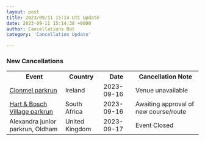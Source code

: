 ```yaml
---
layout: post
title: 2023/09/11 15:14 UTC Update
date: 2023-09-11 15:14:38 +0000
author: Cancellations Bot
category: 'Cancellation Update'

---
```


<h3>New Cancellations</h3>
<div class='hscrollable'>
<table style='width: 100%'>
    <tr>
        <th>Event</th>
        <th>Country</th>
        <th>Date</th>
        <th>Cancellation Note</th>
    </tr>
    <tr>
        <td><a href="https://www.parkrun.ie/clonmel">Clonmel parkrun</a></td>
        <td>Ireland</td>
        <td>2023-09-16</td>
        <td>Venue unavailable</td>
    </tr>
    <tr>
        <td><a href="https://www.parkrun.co.za/hartenboschvillage">Hart & Bosch Village parkrun</a></td>
        <td>South Africa</td>
        <td>2023-09-16</td>
        <td>Awaiting approval of new course/route</td>
    </tr>
    <tr>
        <td>Alexandra junior parkrun, Oldham</td>
        <td>United Kingdom</td>
        <td>2023-09-17</td>
        <td>Event Closed</td>
    </tr>
</table>
</div>
